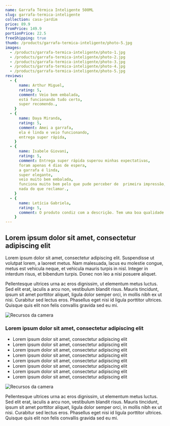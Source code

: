 ```yaml
---
name: Garrafa Térmica Inteligente 500ML
slug: garrafa-termica-inteligente
collection: casa-jardim
price: 89.9
fromPrice: 149.9
portionPrice: 22.5
freeShipping: true
thumb: /products/garrafa-termica-inteligente/photo-5.jpg
images:
  - /products/garrafa-termica-inteligente/photo-1.jpg
  - /products/garrafa-termica-inteligente/photo-2.jpg
  - /products/garrafa-termica-inteligente/photo-3.jpg
  - /products/garrafa-termica-inteligente/photo-4.jpg
  - /products/garrafa-termica-inteligente/photo-5.jpg
reviews:
  - {
      name: Arthur Miguel,
      rating: 5,
      comment: Veio bem embalada,
      está funcionando tudo certo,
      super recomendo.,
    }
  - {
      name: Daya Miranda,
      rating: 5,
      comment: Amei a garrafa,
      ela é linda e veio funcionando,
      entrega super rápida,
    }
  - {
      name: Isabele Giovani,
      rating: 5,
      comment: Entrega super rápida superou minhas expectativas,
      foram apenas 4 dias de espera,
      a garrafa é linda,
      super elegante,
      veio muito bem embalada,
      funciona muito bem pelo que pude perceber de  primeira impressão,
      nada do que reclamar.,
    }
  - {
      name: Letícia Gabriela,
      rating: 5,
      comment: O produto condiz com a descrição. Tem uma boa qualidade. E é muito bonito.,
    }
---
```


## Lorem ipsum dolor sit amet, consectetur adipiscing elit

Lorem ipsum dolor sit amet, consectetur adipiscing elit. Suspendisse ut volutpat lorem, a laoreet metus. Nam malesuada, lacus eu molestie congue, metus est vehicula neque, et vehicula mauris turpis in nisl. Integer in interdum risus, et bibendum turpis. Donec non leo a nisi posuere aliquet.

Pellentesque ultrices urna ac eros dignissim, ut elementum metus luctus. Sed elit erat, iaculis a arcu non, vestibulum blandit risus. Mauris tincidunt, ipsum sit amet porttitor aliquet, ligula dolor semper orci, in mollis nibh ex ut nisi. Curabitur sed lectus eros. Phasellus eget nisi id ligula porttitor ultrices. Quisque quis elit non felis convallis gravida sed eu mi.

![Recursos da camera](/products/garrafa-termica-inteligente/photo-5.jpg)

### Lorem ipsum dolor sit amet, consectetur adipiscing elit

- Lorem ipsum dolor sit amet, consectetur adipiscing elit
- Lorem ipsum dolor sit amet, consectetur adipiscing elit
- Lorem ipsum dolor sit amet, consectetur adipiscing elit
- Lorem ipsum dolor sit amet, consectetur adipiscing elit
- Lorem ipsum dolor sit amet, consectetur adipiscing elit
- Lorem ipsum dolor sit amet, consectetur adipiscing elit
- Lorem ipsum dolor sit amet, consectetur adipiscing elit
- Lorem ipsum dolor sit amet, consectetur adipiscing elit

![Recursos da camera](/products/garrafa-termica-inteligente/photo-3.jpg)

Pellentesque ultrices urna ac eros dignissim, ut elementum metus luctus. Sed elit erat, iaculis a arcu non, vestibulum blandit risus. Mauris tincidunt, ipsum sit amet porttitor aliquet, ligula dolor semper orci, in mollis nibh ex ut nisi. Curabitur sed lectus eros. Phasellus eget nisi id ligula porttitor ultrices. Quisque quis elit non felis convallis gravida sed eu mi.

